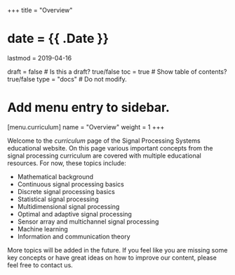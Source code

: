 +++
title = "Overview"

# date = {{ .Date }}
lastmod = 2019-04-16

draft = false  # Is this a draft? true/false
toc = true  # Show table of contents? true/false
type = "docs"  # Do not modify.

# Add menu entry to sidebar.
[menu.curriculum]
  name = "Overview"
  weight = 1
+++

Welcome to the *curriculum* page of the Signal Processing Systems educational website. On this page various important concepts from the signal processing curriculum are covered with multiple educational resources. For now, these topics include:

* Mathematical background
* Continuous signal processing basics
* Discrete signal processing basics
* Statistical signal processing
* Multidimensional signal processing
* Optimal and adaptive signal processing
* Sensor array and multichannel signal processing
* Machine learning
* Information and communication theory

More topics will be added in the future. If you feel like you are missing some key concepts or have great ideas on how to improve our content, please feel free to contact us.
